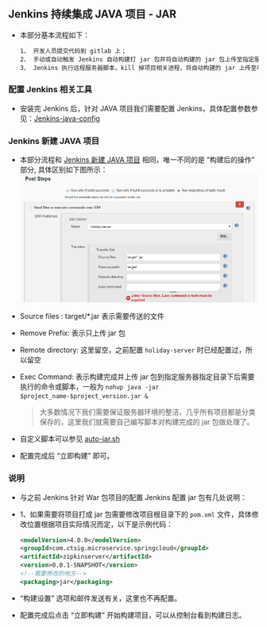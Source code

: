 ## Jenkins 持续集成 JAVA 项目 - JAR

- 本部分基本流程如下：

  ```bash
  1、 开发人员提交代码到 gitlab 上；
  2、 手动或自动触发 Jenkins 自动构建打 jar 包并将自动构建的 jar 包上传至指定服务器的指定目录下；
  3、 Jenkins 执行远程服务器脚本，kill 掉项目相关进程，将自动构建的 jar 上传至项目指定目录下，然后用新的 jar 启动进程
  ```

### 配置 Jenkins 相关工具

- 安装完 Jenkins 后，针对 JAVA 项目我们需要配置 Jenkins，具体配置参数参见：[Jenkins-java-config](jenkins-java-config.md)

### Jenkins 新建 JAVA 项目
- 本部分流程和 [ Jenkins 新建 JAVA 项目](ci-java-war-project-config.md) 相同，唯一不同的是 “构建后的操作” 部分, 具体区别如下图所示：
![jenkins-jar-a](images/jenkins-jar-a.png "jenkins-jar-构建后操作")

- Source files : target/\*.jar 表示需要传送的文件
- Remove Prefix: 表示只上传 jar 包
- Remote directory: 这里留空，之前配置 `holiday-server` 时已经配置过，所以留空
- Exec Command:  表示构建完成并上传 jar 包到指定服务器指定目录下后需要执行的命令或脚本，一般为 `nohup java -jar $project_name-$project_version.jar &`

  > 大多数情况下我们需要保证服务器环境的整洁，几乎所有项目都是分类保存的，这里我们就需要自己编写脚本对构建完成的 jar 包做处理了。

- 自定义脚本可以参见 [auto-jar.sh](Shell/auto-jar.sh)
- 配置完成后 “立即构建” 即可。

### 说明
- 与之前 Jenkins 针对 War 包项目的配置 Jenkins 配置 jar 包有几处说明：
- 1、如果需要将项目打成 jar 包需要修改项目根目录下的 `pom.xml` 文件，具体修改位置根据项目实际情况而定，以下是示例代码：

  ```xml
  <modelVersion>4.0.0</modelVersion>
  <groupId>com.ctsig.microservice.springcloud</groupId>
  <artifactId>zipkinserver</artifactId>
  <version>0.0.1-SNAPSHOT</version>
  <!--需要修改的地方-->
  <packaging>jar</packaging>        
  ```

- “构建设置” 选项和邮件发送有关，这里也不再配置。
- 配置完成后点击 “立即构建” 开始构建项目，可以从控制台看到构建日志。
